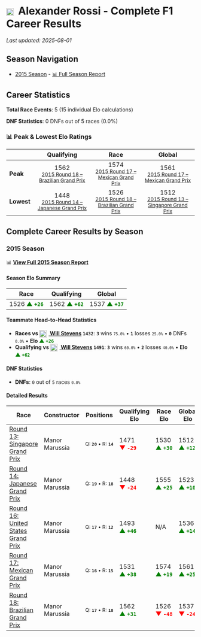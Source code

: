 # <img src="https://upload.wikimedia.org/wikipedia/commons/a/a4/Flag_of_the_United_States.svg" alt="United States" width="20" height="auto" style="vertical-align: middle; margin-right: 5px;" onerror="this.outerHTML='🇺🇸'; this.style.marginRight='5px';"/> Alexander Rossi - Complete F1 Career Results

*Last updated: 2025-08-01*

## Season Navigation

- [2015 Season](#2015-season) - [📊 Full Season Report](../seasons/2015-season-report)

## Career Statistics

**Total Race Events**: 5 (15 individual Elo calculations)

**DNF Statistics**: 0 DNFs out of 5 races (0.0%)

### 📊 Peak & Lowest Elo Ratings

| &nbsp; | Qualifying | Race | Global |
|-------|------------|------|--------|
| **Peak** | <center> 1562 <br/><small> [2015 Round 18 – Brazilian Grand Prix](../seasons/2015-season-report#round-18-brazilian-grand-prix) </small></center> | <center> 1574 <br/><small> [2015 Round 17 – Mexican Grand Prix](../seasons/2015-season-report#round-17-mexican-grand-prix) </small></center> | <center> 1561  <br/><small> [2015 Round 17 – Mexican Grand Prix](../seasons/2015-season-report#round-17-mexican-grand-prix) </small></center> |
| **Lowest** | <center> 1448 <br/><small> [2015 Round 14 – Japanese Grand Prix](../seasons/2015-season-report#round-14-japanese-grand-prix) </small></center> | <center> 1526 <br/><small> [2015 Round 18 – Brazilian Grand Prix](../seasons/2015-season-report#round-18-brazilian-grand-prix) </small></center> | <center> 1512 <br/><small> [2015 Round 13 – Singapore Grand Prix](../seasons/2015-season-report#round-13-singapore-grand-prix) </small></center> |


## Complete Career Results by Season

### 2015 Season

📊 **[View Full 2015 Season Report](../seasons/2015-season-report)**

#### Season Elo Summary

| Race | Qualifying | Global |
|------|------------|--------|
| 1526 **<span style="color: green;">▲&nbsp;`+26`</span>** | 1562 **<span style="color: green;">▲&nbsp;`+62`</span>** | 1537 **<span style="color: green;">▲&nbsp;`+37`</span>** |

#### Teammate Head-to-Head Statistics

- **Races vs [<img src="https://upload.wikimedia.org/wikipedia/commons/thumb/8/83/Flag_of_the_United_Kingdom_%283-5%29.svg/512px-Flag_of_the_United_Kingdom_%283-5%29.svg.png?20250726143817" alt="United Kingdom" width="20" height="auto" style="vertical-align: middle; margin-right: 5px;" onerror="this.outerHTML='🇬🇧'; this.style.marginRight='5px';"/> Will Stevens](will-stevens) `1432`**: **`3`** wins <small>`75.0%`</small> • **`1`** losses <small>`25.0%`</small> • **`0`** DNFs <small>`0.0%`</small> • **Elo <span style="color: green;">▲&nbsp;`+26`</span>**
- **Qualifying vs [<img src="https://upload.wikimedia.org/wikipedia/commons/thumb/8/83/Flag_of_the_United_Kingdom_%283-5%29.svg/512px-Flag_of_the_United_Kingdom_%283-5%29.svg.png?20250726143817" alt="United Kingdom" width="20" height="auto" style="vertical-align: middle; margin-right: 5px;" onerror="this.outerHTML='🇬🇧'; this.style.marginRight='5px';"/> Will Stevens](will-stevens) `1491`**: **`3`** wins <small>`60.0%`</small> • **`2`** losses <small>`40.0%`</small> • **Elo <span style="color: green;">▲&nbsp;`+62`</span>**

#### DNF Statistics

- **DNFs**: `0` out of `5` races <small>`0.0%`</small>

#### Detailed Results

| Race | Constructor | Positions | Qualifying Elo | Race Elo | Global Elo | Teammate |
|------|-------------|-----------|----------------|----------|------------|----------|
| [Round 13: Singapore Grand Prix](../seasons/2015-season-report#round-13-singapore-grand-prix) | Manor Marussia | <small>Q:&nbsp;**`20`**&nbsp;•&nbsp;R:&nbsp;**`14`**</small> | 1471 **<span style="color: red;">▼&nbsp;`-29`</span>** | 1530 **<span style="color: green;">▲&nbsp;`+30`</span>** | 1512 **<span style="color: green;">▲&nbsp;`+12`</span>** | [<img src="https://upload.wikimedia.org/wikipedia/commons/thumb/8/83/Flag_of_the_United_Kingdom_%283-5%29.svg/512px-Flag_of_the_United_Kingdom_%283-5%29.svg.png?20250726143817" alt="United Kingdom" width="20" height="auto" style="vertical-align: middle; margin-right: 5px;" onerror="this.outerHTML='🇬🇧'; this.style.marginRight='5px';"/> Will Stevens](will-stevens)<br/><small>Q:&nbsp;**`19`**&nbsp;•&nbsp;R:&nbsp;**`15`**</small> |
| [Round 14: Japanese Grand Prix](../seasons/2015-season-report#round-14-japanese-grand-prix) | Manor Marussia | <small>Q:&nbsp;**`19`**&nbsp;•&nbsp;R:&nbsp;**`18`**</small> | 1448 **<span style="color: red;">▼&nbsp;`-24`</span>** | 1555 **<span style="color: green;">▲&nbsp;`+25`</span>** | 1523 **<span style="color: green;">▲&nbsp;`+10`</span>** | [<img src="https://upload.wikimedia.org/wikipedia/commons/thumb/8/83/Flag_of_the_United_Kingdom_%283-5%29.svg/512px-Flag_of_the_United_Kingdom_%283-5%29.svg.png?20250726143817" alt="United Kingdom" width="20" height="auto" style="vertical-align: middle; margin-right: 5px;" onerror="this.outerHTML='🇬🇧'; this.style.marginRight='5px';"/> Will Stevens](will-stevens)<br/><small>Q:&nbsp;**`18`**&nbsp;•&nbsp;R:&nbsp;**`19`**</small> |
| [Round 16: United States Grand Prix](../seasons/2015-season-report#round-16-united-states-grand-prix) | Manor Marussia | <small>Q:&nbsp;**`17`**&nbsp;•&nbsp;R:&nbsp;**`12`**</small> | 1493 **<span style="color: green;">▲&nbsp;`+46`</span>** | N/A | 1536 **<span style="color: green;">▲&nbsp;`+14`</span>** | [<img src="https://upload.wikimedia.org/wikipedia/commons/thumb/8/83/Flag_of_the_United_Kingdom_%283-5%29.svg/512px-Flag_of_the_United_Kingdom_%283-5%29.svg.png?20250726143817" alt="United Kingdom" width="20" height="auto" style="vertical-align: middle; margin-right: 5px;" onerror="this.outerHTML='🇬🇧'; this.style.marginRight='5px';"/> Will Stevens](will-stevens)<br/><small>Q:&nbsp;**`19`**&nbsp;•&nbsp;R:&nbsp;**`DNF`**</small> |
| [Round 17: Mexican Grand Prix](../seasons/2015-season-report#round-17-mexican-grand-prix) | Manor Marussia | <small>Q:&nbsp;**`16`**&nbsp;•&nbsp;R:&nbsp;**`15`**</small> | 1531 **<span style="color: green;">▲&nbsp;`+38`</span>** | 1574 **<span style="color: green;">▲&nbsp;`+19`</span>** | 1561 **<span style="color: green;">▲&nbsp;`+25`</span>** | [<img src="https://upload.wikimedia.org/wikipedia/commons/thumb/8/83/Flag_of_the_United_Kingdom_%283-5%29.svg/512px-Flag_of_the_United_Kingdom_%283-5%29.svg.png?20250726143817" alt="United Kingdom" width="20" height="auto" style="vertical-align: middle; margin-right: 5px;" onerror="this.outerHTML='🇬🇧'; this.style.marginRight='5px';"/> Will Stevens](will-stevens)<br/><small>Q:&nbsp;**`17`**&nbsp;•&nbsp;R:&nbsp;**`16`**</small> |
| [Round 18: Brazilian Grand Prix](../seasons/2015-season-report#round-18-brazilian-grand-prix) | Manor Marussia | <small>Q:&nbsp;**`17`**&nbsp;•&nbsp;R:&nbsp;**`18`**</small> | 1562 **<span style="color: green;">▲&nbsp;`+31`</span>** | 1526 **<span style="color: red;">▼&nbsp;`-48`</span>** | 1537 **<span style="color: red;">▼&nbsp;`-24`</span>** | [<img src="https://upload.wikimedia.org/wikipedia/commons/thumb/8/83/Flag_of_the_United_Kingdom_%283-5%29.svg/512px-Flag_of_the_United_Kingdom_%283-5%29.svg.png?20250726143817" alt="United Kingdom" width="20" height="auto" style="vertical-align: middle; margin-right: 5px;" onerror="this.outerHTML='🇬🇧'; this.style.marginRight='5px';"/> Will Stevens](will-stevens)<br/><small>Q:&nbsp;**`18`**&nbsp;•&nbsp;R:&nbsp;**`17`**</small> |

